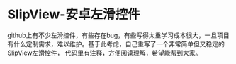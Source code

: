 # SlipView-安卓左滑控件

github上有不少左滑控件，有些存在bug，有些写得太重学习成本很大，一旦项目有什么定制需求，难以维护。基于此考虑，自己重写了一个非常简单但又稳定的SlipView左滑控件，
代码里有注释，方便阅读理解，希望能帮到大家。

